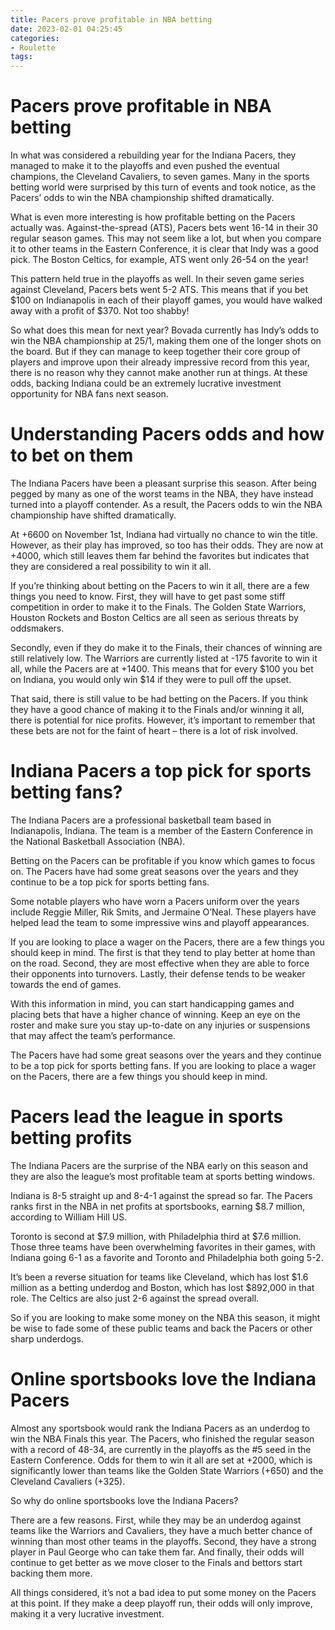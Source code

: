 ```yaml
---
title: Pacers prove profitable in NBA betting
date: 2023-02-01 04:25:45
categories:
- Roulette
tags:
---
```



#  Pacers prove profitable in NBA betting

In what was considered a rebuilding year for the Indiana Pacers, they managed to make it to the playoffs and even pushed the eventual champions, the Cleveland Cavaliers, to seven games. Many in the sports betting world were surprised by this turn of events and took notice, as the Pacers’ odds to win the NBA championship shifted dramatically.

What is even more interesting is how profitable betting on the Pacers actually was. Against-the-spread (ATS), Pacers bets went 16-14 in their 30 regular season games. This may not seem like a lot, but when you compare it to other teams in the Eastern Conference, it is clear that Indy was a good pick. The Boston Celtics, for example, ATS went only 26-54 on the year!

This pattern held true in the playoffs as well. In their seven game series against Cleveland, Pacers bets went 5-2 ATS. This means that if you bet $100 on Indianapolis in each of their playoff games, you would have walked away with a profit of $370. Not too shabby!

So what does this mean for next year?
Bovada currently has Indy’s odds to win the NBA championship at 25/1, making them one of the longer shots on the board. But if they can manage to keep together their core group of players and improve upon their already impressive record from this year, there is no reason why they cannot make another run at things.
At these odds, backing Indiana could be an extremely lucrative investment opportunity for NBA fans next season.

#  Understanding Pacers odds and how to bet on them

The Indiana Pacers have been a pleasant surprise this season. After being pegged by many as one of the worst teams in the NBA, they have instead turned into a playoff contender. As a result, the Pacers odds to win the NBA championship have shifted dramatically.

At +6600 on November 1st, Indiana had virtually no chance to win the title. However, as their play has improved, so too has their odds. They are now at +4000, which still leaves them far behind the favorites but indicates that they are considered a real possibility to win it all.

If you’re thinking about betting on the Pacers to win it all, there are a few things you need to know. First, they will have to get past some stiff competition in order to make it to the Finals. The Golden State Warriors, Houston Rockets and Boston Celtics are all seen as serious threats by oddsmakers.

Secondly, even if they do make it to the Finals, their chances of winning are still relatively low. The Warriors are currently listed at -175 favorite to win it all, while the Pacers are at +1400. This means that for every $100 you bet on Indiana, you would only win $14 if they were to pull off the upset.

That said, there is still value to be had betting on the Pacers. If you think they have a good chance of making it to the Finals and/or winning it all, there is potential for nice profits. However, it’s important to remember that these bets are not for the faint of heart – there is a lot of risk involved.

#  Indiana Pacers a top pick for sports betting fans?

The Indiana Pacers are a professional basketball team based in Indianapolis, Indiana. The team is a member of the Eastern Conference in the National Basketball Association (NBA).

Betting on the Pacers can be profitable if you know which games to focus on. The Pacers have had some great seasons over the years and they continue to be a top pick for sports betting fans.

Some notable players who have worn a Pacers uniform over the years include Reggie Miller, Rik Smits, and Jermaine O’Neal. These players have helped lead the team to some impressive wins and playoff appearances.

If you are looking to place a wager on the Pacers, there are a few things you should keep in mind. The first is that they tend to play better at home than on the road. Second, they are most effective when they are able to force their opponents into turnovers. Lastly, their defense tends to be weaker towards the end of games.

With this information in mind, you can start handicapping games and placing bets that have a higher chance of winning. Keep an eye on the roster and make sure you stay up-to-date on any injuries or suspensions that may affect the team’s performance.

The Pacers have had some great seasons over the years and they continue to be a top pick for sports betting fans. If you are looking to place a wager on the Pacers, there are a few things you should keep in mind.

#  Pacers lead the league in sports betting profits

The Indiana Pacers are the surprise of the NBA early on this season and they are also the league’s most profitable team at sports betting windows.

Indiana is 8-5 straight up and 8-4-1 against the spread so far. The Pacers ranks first in the NBA in net profits at sportsbooks, earning $8.7 million, according to William Hill US.

Toronto is second at $7.9 million, with Philadelphia third at $7.6 million. Those three teams have been overwhelming favorites in their games, with Indiana going 6-1 as a favorite and Toronto and Philadelphia both going 5-2.

It’s been a reverse situation for teams like Cleveland, which has lost $1.6 million as a betting underdog and Boston, which has lost $892,000 in that role. The Celtics are also just 2-6 against the spread overall.

So if you are looking to make some money on the NBA this season, it might be wise to fade some of these public teams and back the Pacers or other sharp underdogs.

#  Online sportsbooks love the Indiana Pacers

Almost any sportsbook would rank the Indiana Pacers as an underdog to win the NBA Finals this year. The Pacers, who finished the regular season with a record of 48-34, are currently in the playoffs as the #5 seed in the Eastern Conference. Odds for them to win it all are set at +2000, which is significantly lower than teams like the Golden State Warriors (+650) and the Cleveland Cavaliers (+325).

So why do online sportsbooks love the Indiana Pacers?

There are a few reasons. First, while they may be an underdog against teams like the Warriors and Cavaliers, they have a much better chance of winning than most other teams in the playoffs. Second, they have a strong player in Paul George who can take them far. And finally, their odds will continue to get better as we move closer to the Finals and bettors start backing them more.

All things considered, it’s not a bad idea to put some money on the Pacers at this point. If they make a deep playoff run, their odds will only improve, making it a very lucrative investment.